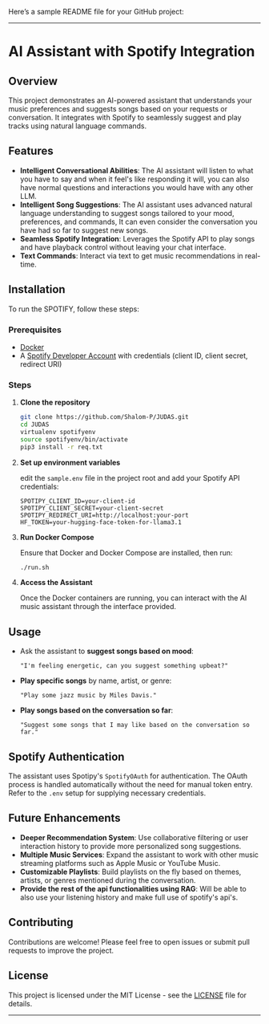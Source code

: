 Here’s a sample README file for your GitHub project:

---

# AI Assistant with Spotify Integration

## Overview

This project demonstrates an AI-powered assistant that understands your music preferences and suggests songs based on your requests or conversation. It integrates with Spotify to seamlessly suggest and play tracks using natural language commands.

## Features

- **Intelligent Conversational Abilities**: The AI assistant will listen to what you have to say and when it feel's like responding it will, you can also have normal questions and interactions you would have with any other LLM.
- **Intelligent Song Suggestions**: The AI assistant uses advanced natural language understanding to suggest songs tailored to your mood, preferences, and commands, It can even consider the conversation you have had so far to suggest new songs.
- **Seamless Spotify Integration**: Leverages the Spotify API to play songs and have playback control without leaving your chat interface.
- **Text Commands**: Interact via text to get music recommendations in real-time.

## Installation

To run the SPOTIFY, follow these steps:

### Prerequisites

- [Docker](https://docs.docker.com/get-docker/)
- A [Spotify Developer Account](https://developer.spotify.com/dashboard/) with credentials (client ID, client secret, redirect URI)

### Steps

1. **Clone the repository**

   ```bash
   git clone https://github.com/Shalom-P/JUDAS.git
   cd JUDAS
   virtualenv spotifyenv
   source spotifyenv/bin/activate
   pip3 install -r req.txt
   ```

2. **Set up environment variables**

   edit the `sample.env` file in the project root and add your Spotify API credentials:

   ```env
   SPOTIPY_CLIENT_ID=your-client-id
   SPOTIPY_CLIENT_SECRET=your-client-secret
   SPOTIPY_REDIRECT_URI=http://localhost:your-port
   HF_TOKEN=your-hugging-face-token-for-llama3.1
   ```

3. **Run Docker Compose**

   Ensure that Docker and Docker Compose are installed, then run:

   ```bash
   ./run.sh
   ```

4. **Access the Assistant**

   Once the Docker containers are running, you can interact with the AI music assistant through the interface provided.

## Usage

- Ask the assistant to **suggest songs based on mood**:
  
  ```
  "I'm feeling energetic, can you suggest something upbeat?"
  ```

- **Play specific songs** by name, artist, or genre:

  ```
  "Play some jazz music by Miles Davis."
  ```

- **Play songs based on the conversation so far**:
  ```
  "Suggest some songs that I may like based on the conversation so far."
  ```

## Spotify Authentication

The assistant uses Spotipy's `SpotifyOAuth` for authentication. The OAuth process is handled automatically without the need for manual token entry. Refer to the `.env` setup for supplying necessary credentials.

## Future Enhancements

- **Deeper Recommendation System**: Use collaborative filtering or user interaction history to provide more personalized song suggestions.
- **Multiple Music Services**: Expand the assistant to work with other music streaming platforms such as Apple Music or YouTube Music.
- **Customizable Playlists**: Build playlists on the fly based on themes, artists, or genres mentioned during the conversation.
- **Provide the rest of the api functionalities using RAG**: Will be able to also use your listening history and make full use of spotify's api's.

## Contributing

Contributions are welcome! Please feel free to open issues or submit pull requests to improve the project.

## License

This project is licensed under the MIT License - see the [LICENSE](LICENSE) file for details.

---